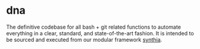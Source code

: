 # dna

The definitive codebase for all bash + git related functions to automate everything in a clear, standard, and state-of-the-art fashion. It is intended to be sourced and executed from our modular framework [synthia](https://github.com/openspace42/synthia).
